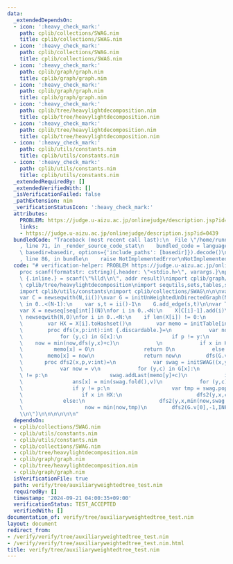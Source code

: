 ```yaml
---
data:
  _extendedDependsOn:
  - icon: ':heavy_check_mark:'
    path: cplib/collections/SWAG.nim
    title: cplib/collections/SWAG.nim
  - icon: ':heavy_check_mark:'
    path: cplib/collections/SWAG.nim
    title: cplib/collections/SWAG.nim
  - icon: ':heavy_check_mark:'
    path: cplib/graph/graph.nim
    title: cplib/graph/graph.nim
  - icon: ':heavy_check_mark:'
    path: cplib/graph/graph.nim
    title: cplib/graph/graph.nim
  - icon: ':heavy_check_mark:'
    path: cplib/tree/heavylightdecomposition.nim
    title: cplib/tree/heavylightdecomposition.nim
  - icon: ':heavy_check_mark:'
    path: cplib/tree/heavylightdecomposition.nim
    title: cplib/tree/heavylightdecomposition.nim
  - icon: ':heavy_check_mark:'
    path: cplib/utils/constants.nim
    title: cplib/utils/constants.nim
  - icon: ':heavy_check_mark:'
    path: cplib/utils/constants.nim
    title: cplib/utils/constants.nim
  _extendedRequiredBy: []
  _extendedVerifiedWith: []
  _isVerificationFailed: false
  _pathExtension: nim
  _verificationStatusIcon: ':heavy_check_mark:'
  attributes:
    PROBLEM: https://judge.u-aizu.ac.jp/onlinejudge/description.jsp?id=0439
    links:
    - https://judge.u-aizu.ac.jp/onlinejudge/description.jsp?id=0439
  bundledCode: "Traceback (most recent call last):\n  File \"/home/runner/.local/lib/python3.10/site-packages/onlinejudge_verify/documentation/build.py\"\
    , line 71, in _render_source_code_stat\n    bundled_code = language.bundle(stat.path,\
    \ basedir=basedir, options={'include_paths': [basedir]}).decode()\n  File \"/home/runner/.local/lib/python3.10/site-packages/onlinejudge_verify/languages/nim.py\"\
    , line 86, in bundle\n    raise NotImplementedError\nNotImplementedError\n"
  code: "# verification-helper: PROBLEM https://judge.u-aizu.ac.jp/onlinejudge/description.jsp?id=0439\n\
    proc scanf(formatstr: cstring){.header: \"<stdio.h>\", varargs.}\nproc ii(): int\
    \ {.inline.} = scanf(\"%lld\\n\", addr result)\nimport cplib/graph/graph\nimport\
    \ cplib/tree/heavylightdecomposition\nimport sequtils,sets,tables,sugar,strutils\n\
    import cplib/utils/constants\nimport cplib/collections/SWAG\n\n\nvar N = ii()\n\
    var C = newseqwith(N,ii())\nvar G = initUnWeightedUnDirectedGraph(N)\n\nfor i\
    \ in 0..<(N-1):\n    var s,t = ii()-1\n    G.add_edge(s,t)\n\nvar T = G.initHld(0)\n\
    var X = newseq[seq[int]](N)\nfor i in 0..<N:\n    X[C[i]-1].add(i)\nvar ans =\
    \ newseqwith(N,0)\nfor i in 0..<N:\n    if len(X[i]) != 0:\n        var G = T.initAuxiliaryWeightedTree(X[i])\n\
    \        var HX = X[i].toHashset()\n        var memo = initTable[int,int]()\n\
    \        proc dfs(x,p:int):int {.discardable.}=\n            var now = INF64\n\
    \            for (y,c) in G[x]:\n                if p != y:\n                \
    \    now = min(now,dfs(y,x)+c)\n            \n            if x in HX:\n      \
    \          memo[x] = 0\n                return 0\n            else:\n        \
    \        memo[x] = now\n                return now\n        dfs(G.v[0],-1)\n \
    \       proc dfs2(x,p,v:int)=\n            var swag = initSWAG((x,y:int) => min(x,y),INF64)\n\
    \            var now = v\n            for (y,c) in G[x]:\n                if y\
    \ != p:\n                    swag.addLast(memo[y]+c)\n            if x in HX:\n\
    \                ans[x] = min(swag.fold(),v)\n            for (y,c) in G[x]:\n\
    \                if y != p:\n                    var tmp = swag.popFirst()\n \
    \                   if x in HX:\n                        dfs2(y,x,c)\n       \
    \             else:\n                        dfs2(y,x,min(now,swag.fold())+c)\n\
    \                    now = min(now,tmp)\n        dfs2(G.v[0],-1,INF64)\necho ans.join(\"\
    \\n\")\n\n\n\n\n\n"
  dependsOn:
  - cplib/collections/SWAG.nim
  - cplib/utils/constants.nim
  - cplib/utils/constants.nim
  - cplib/collections/SWAG.nim
  - cplib/tree/heavylightdecomposition.nim
  - cplib/graph/graph.nim
  - cplib/tree/heavylightdecomposition.nim
  - cplib/graph/graph.nim
  isVerificationFile: true
  path: verify/tree/auxiliaryweightedtree_test.nim
  requiredBy: []
  timestamp: '2024-09-21 04:00:35+09:00'
  verificationStatus: TEST_ACCEPTED
  verifiedWith: []
documentation_of: verify/tree/auxiliaryweightedtree_test.nim
layout: document
redirect_from:
- /verify/verify/tree/auxiliaryweightedtree_test.nim
- /verify/verify/tree/auxiliaryweightedtree_test.nim.html
title: verify/tree/auxiliaryweightedtree_test.nim
---
```

